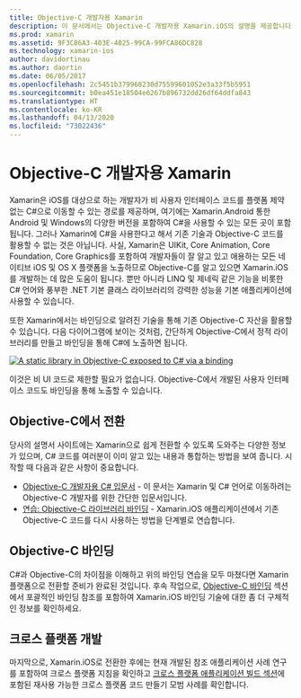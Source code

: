 ```yaml
---
title: Objective-C 개발자용 Xamarin
description: 이 문서에서는 Objective-C 개발자용 Xamarin.iOS의 설명을 제공합니다. Objective-C에서 C#으로 전환하는 방법, C#에서 사용을 위해 Objective-C 라이브러리를 바인딩하는 방법 및 플랫폼 간 모바일 애플리케이션을 빌드하는 방법을 설명하는 설명서에 연결합니다.
ms.prod: xamarin
ms.assetid: 9F3C86A3-403E-4025-99CA-99FCA86DC828
ms.technology: xamarin-ios
author: davidortinau
ms.author: daortin
ms.date: 06/05/2017
ms.openlocfilehash: 2c5451b379968230d75599601052e3a33f5b5951
ms.sourcegitcommit: b0ea451e18504e6267b896732dd26df64ddfa843
ms.translationtype: HT
ms.contentlocale: ko-KR
ms.lasthandoff: 04/13/2020
ms.locfileid: "73022436"
---
```

# <a name="xamarin-for-objective-c-developers"></a>Objective-C 개발자용 Xamarin

Xamarin은 iOS를 대상으로 하는 개발자가 비 사용자 인터페이스 코드를 플랫폼 제약 없는 C#으로 이동할 수 있는 경로를 제공하며, 여기에는 Xamarin.Android 통한 Android 및 Windows의 다양한 버전을 포함하여 C#을 사용할 수 있는 모든 곳이 포함됩니다. 그러나 Xamarin에 C#을 사용한다고 해서 기존 기술과 Objective-C 코드를 활용할 수 없는 것은 아닙니다. 사실, Xamarin은 UIKit, Core Animation, Core Foundation, Core Graphics를 포함하여 개발자들이 잘 알고 있고 애용하는 모든 네이티브 iOS 및 OS X 플랫폼을 노출하므로 Objective-C를 알고 있으면 Xamarin.iOS를 개발하는 데 많은 도움이 됩니다. 뿐만 아니라 LINQ 및 제네릭 같은 기능을 비롯한 C# 언어와 풍부한 .NET 기본 클래스 라이브러리의 강력한 성능을 기본 애플리케이션에 사용할 수 있습니다.

또한 Xamarin에서는 바인딩으로 알려진 기술을 통해 기존 Objective-C 자산을 활용할 수 있습니다. 다음 다이어그램에 보이는 것처럼, 간단하게 Objective-C에서 정적 라이브러리를 만들고 바인딩을 통해 C#에 노출하면 됩니다.

 [![](images/01-bindings.png "A static library in Objective-C exposed to C# via a binding")](images/01-bindings.png#lightbox)

이것은 비 UI 코드로 제한할 필요가 없습니다. Objective-C에서 개발된 사용자 인터페이스 코드도 바인딩을 통해 노출할 수 있습니다.

## <a name="transitioning-from-objective-c"></a>Objective-C에서 전환

당사의 설명서 사이트에는 Xamarin으로 쉽게 전환할 수 있도록 도와주는 다양한 정보가 있으며, C# 코드를 여러분이 이미 알고 있는 내용과 통합하는 방법을 보여 줍니다. 시작할 때 다음과 같은 사항이 중요합니다.

- [Objective-C 개발자용 C# 입문서](primer.md) - 이 문서는 Xamarin 및 C# 언어로 이동하려는 Objective-C 개발자를 위한 간단한 입문서입니다. 
- [연습: Objective-C 라이브러리 바인딩](~/ios/platform/binding-objective-c/walkthrough.md) - Xamarin.iOS 애플리케이션에서 기존 Objective-C 코드를 다시 사용하는 방법을 단계별로 연습합니다. 

## <a name="binding-objective-c"></a>Objective-C 바인딩

C#과 Objective-C의 차이점을 이해하고 위의 바인딩 연습을 모두 마쳤다면 Xamarin 플랫폼으로 전환할 준비가 완료된 것입니다. 후속 작업으로, [Objective-C 바인딩](~/ios/platform/binding-objective-c/index.md) 섹션에서 포괄적인 바인딩 참조를 포함하여 Xamarin.iOS 바인딩 기술에 대한 좀 더 구체적인 정보를 확인하세요.

## <a name="cross-platform-development"></a>크로스 플랫폼 개발

마지막으로, Xamarin.iOS로 전환한 후에는 현재 개발된 참조 애플리케이션 사례 연구를 포함하여 크로스 플랫폼 지침을 확인하고 [크로스 플랫폼 애플리케이션 빌드 섹션](~/cross-platform/app-fundamentals/building-cross-platform-applications/index.md)에 포함된 재사용 가능한 크로스 플랫폼 코드 만들기 모범 사례를 확인합니다.
